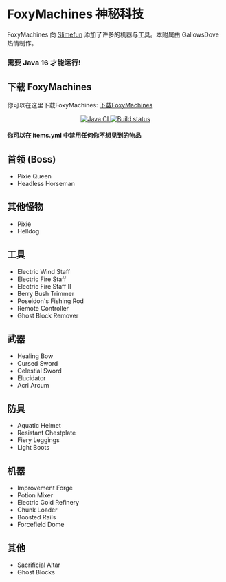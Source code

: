 # FoxyMachines 神秘科技

FoxyMachines 向 [Slimefun](https://github.com/Slimefun/Slimefun4) 添加了许多的机器与工具。本附属由 GallowsDove 热情制作。

### 需要 Java 16 才能运行!


## 下载 FoxyMachines

你可以在这里下载FoxyMachines: [下载FoxyMachines](https://builds.guizhanss.net/ybw0014/FoxyMachines-CN/master)

<p align="center">
  <a href="https://github.com/ybw0014/FoxyMachines-CN/actions/workflows/maven.yml">
    <img src="https://github.com/ybw0014/FoxyMachines-CN/actions/workflows/maven.yml/badge.svg" alt="Java CI"/>
  </a>

  <a href="https://builds.guizhanss.net/ybw0014/FoxyMachines-CN/master">
    <img src="https://builds.guizhanss.net/f/ybw0014/FoxyMachines-CN/master/badge.svg" alt="Build status"/>
  </a>
</p>

#### 你可以在 items.yml 中禁用任何你不想见到的物品

## 首领 (Boss)
* Pixie Queen
* Headless Horseman

## 其他怪物
* Pixie
* Helldog

## 工具
* Electric Wind Staff
* Electric Fire Staff
* Electric Fire Staff II
* Berry Bush Trimmer
* Poseidon's Fishing Rod
* Remote Controller
* Ghost Block Remover

## 武器
* Healing Bow
* Cursed Sword
* Celestial Sword
* Elucidator
* Acri Arcum

## 防具
* Aquatic Helmet
* Resistant Chestplate
* Fiery Leggings
* Light Boots

## 机器
* Improvement Forge
* Potion Mixer
* Electric Gold Refinery
* Chunk Loader
* Boosted Rails
* Forcefield Dome

## 其他
* Sacrificial Altar
* Ghost Blocks
